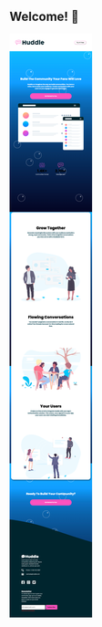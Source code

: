 
## Welcome! 👋

![Header/intro section for the Huddle landing page with curved sections](./design/landing-page.png)

